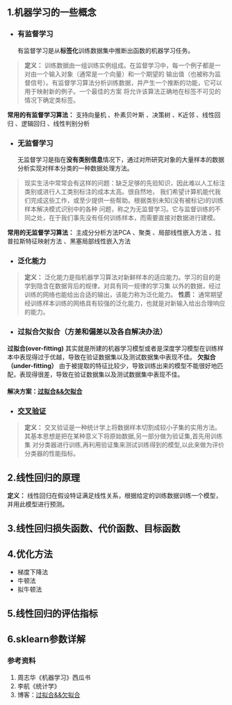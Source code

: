 ## 1.机器学习的一些概念
- ### 有监督学习
   有监督学习是从**标签化**训练数据集中推断出函数的机器学习任务。

> **定义：** 训练数据由一组训练实例组成。在监督学习中，每一个例子都是一对由一个输入对象（通常是一个向量）和一个期望的
> 输出值（也被称为监督信号）。有监督学习算法分析训练数据，并产生一个推断的功能，它可以用于映射新的例子。一个最佳的方案
> 将允许该算法正确地在标签不可见的情况下确定类标签。

   **常用的有监督学习算法：**
 支持向量机 、朴素贝叶斯 、决策树 、K近邻 、线性回归 、逻辑回归 、线性判别分析 
- ### 无监督学习
   无监督学习是指在**没有类别信息**情况下，通过对所研究对象的大量样本的数据分析实现对样本分类的一种数据处理方法。
   
> 现实生活中常常会有这样的问题：缺乏足够的先验知识，因此难以人工标注类别或进行人工类别标注的成本太高。很自然地，
> 我们希望计算机能代我们完成这些工作，或至少提供一些帮助。根据类别未知(没有被标记)的训练样本解决模式识别中的各种
> 问题，称之为无监督学习。它与监督训练的不同之处，在于我们事先没有任何训练样本，而需要直接对数据进行建模。

   **常用的无监督学习算法：**
   主成分分析方法PCA 、聚类 、局部线性嵌入方法 、拉普拉斯特征映射方法 、黑塞局部线性嵌入方法 
- ### 泛化能力
> **定义：** 泛化能力是指机器学习算法对新鲜样本的适应能力。学习的目的是学到隐含在数据背后的规律，对具有同一规律的学习集
> 以外的数据，经过训练的网络也能给出合适的输出，该能力称为泛化能力。
> **性质：** 通常期望经训练样本训练的网络具有较强的泛化能力，也就是对新输入给出合理响应的能力。
- ### 过拟合欠拟合（方差和偏差以及各自解决办法）
**过拟合(over-fitting)** 其实就是所建的机器学习模型或者是深度学习模型在训练样本中表现得过于优越，导致在验证数据集以及测试数据集中表现不佳。
**欠拟合（under-fitting）** 由于被提取的特征比较少，导致训练出来的模型不能很好地匹配，表现得很差，导致在验证数据集以及测试数据集中表现不佳。
 #### 解决方案：[过拟合&&欠拟合](https://blog.csdn.net/qq_18254385/article/details/78428887)
- ### [交叉验证](https://www.jianshu.com/p/201a164e1b35)
> **定义：** 交叉验证是一种统计学上将数据样本切割成较小子集的实用方法。其基本思想是把在某种意义下将原始数据,另一部分做为验证集,首先用训练集
> 对分类器进行训练,再利用验证集来测试训练得到的模型,以此来做为评价分类器的性能指标。
## 2.线性回归的原理
**定义：** 线性回归在假设特证满足线性关系，根据给定的训练数据训练一个模型，并用此模型进行预测。
## 3.线性回归损失函数、代价函数、目标函数
## 4.优化方法
- 梯度下降法
- 牛顿法
- 拟牛顿法
## 5.线性回归的评估指标
## 6.sklearn参数详解
### 参考资料
1. 周志华《机器学习》西瓜书
2. 李航《统计学》
3. 博客：[过拟合&&欠拟合](https://blog.csdn.net/qq_18254385/article/details/78428887)
